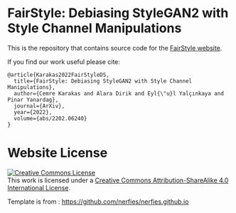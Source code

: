# FairStyle: Debiasing StyleGAN2 with Style Channel Manipulations

This is the repository that contains source code for the [FairStyle website](https://catlab-team.github.io/fairstyle/).


If you find our work useful please cite:
```
@article{Karakas2022FairStyleDS,
  title={FairStyle: Debiasing StyleGAN2 with Style Channel Manipulations},
  author={Cemre Karakas and Alara Dirik and Eyl{\"u}l Yalçınkaya and Pinar Yanardag},
  journal={ArXiv},
  year={2022},
  volume={abs/2202.06240}
}
```

# Website License
<a rel="license" href="http://creativecommons.org/licenses/by-sa/4.0/"><img alt="Creative Commons License" style="border-width:0" src="https://i.creativecommons.org/l/by-sa/4.0/88x31.png" /></a><br />This work is licensed under a <a rel="license" href="http://creativecommons.org/licenses/by-sa/4.0/">Creative Commons Attribution-ShareAlike 4.0 International License</a>.

Template is from : https://github.com/nerfies/nerfies.github.io
